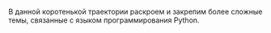 В данной коротенькой траектории раскроем и закрепим более сложные темы, связанные с языком программирования Python.
